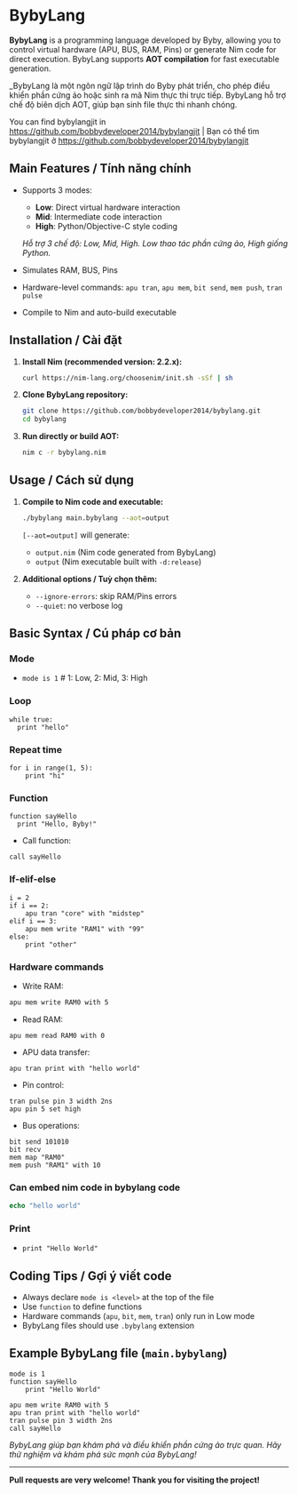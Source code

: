 # BybyLang

**BybyLang** is a programming language developed by Byby, allowing you to control virtual hardware (APU, BUS, RAM, Pins) or generate Nim code for direct execution. BybyLang supports **AOT compilation** for fast executable generation.

_BybyLang là một ngôn ngữ lập trình do Byby phát triển, cho phép điều khiển phần cứng ảo hoặc sinh ra mã Nim thực thi trực tiếp. BybyLang hỗ trợ chế độ biên dịch AOT, giúp bạn sinh file thực thi nhanh chóng.

You can find bybylangjit in https://github.com/bobbydeveloper2014/bybylangjit | 
Bạn có thể tìm bybylangjit ở https://github.com/bobbydeveloper2014/bybylangjit

## Main Features / Tính năng chính

- Supports 3 modes:
  - **Low**: Direct virtual hardware interaction
  - **Mid**: Intermediate code interaction
  - **High**: Python/Objective-C style coding

  _Hỗ trợ 3 chế độ: Low, Mid, High. Low thao tác phần cứng ảo, High giống Python._
- Simulates RAM, BUS, Pins
- Hardware-level commands: `apu tran`, `apu mem`, `bit send`, `mem push`, `tran pulse`
- Compile to Nim and auto-build executable

## Installation / Cài đặt

1. **Install Nim (recommended version: 2.2.x):**
    ```bash
    curl https://nim-lang.org/choosenim/init.sh -sSf | sh
    ```

2. **Clone BybyLang repository:**
    ```bash
    git clone https://github.com/bobbydeveloper2014/bybylang.git
    cd bybylang
    ```

3. **Run directly or build AOT:**
    ```bash
    nim c -r bybylang.nim
    ```

## Usage / Cách sử dụng

1. **Compile to Nim code and executable:**
    ```bash
    ./bybylang main.bybylang --aot=output
    ```
    `[--aot=output]` will generate:
     - `output.nim` (Nim code generated from BybyLang)
     - `output` (Nim executable built with `-d:release`)

2. **Additional options / Tuỳ chọn thêm:**
   - `--ignore-errors`: skip RAM/Pins errors
   - `--quiet`: no verbose log

## Basic Syntax / Cú pháp cơ bản

### Mode

- `mode is 1` # 1: Low, 2: Mid, 3: High
### Loop
```bybylang
while true:
  print "hello"
```
### Repeat time
```bybylang
for i in range(1, 5):
    print "hi"
```
### Function

```bybylang
function sayHello
  print "Hello, Byby!"
```
- Call function:
```bybylang
call sayHello
```
### If-elif-else
```bybylang
i = 2
if i == 2:
    apu tran "core" with "midstep"
elif i == 3:
    apu mem write "RAM1" with "99"
else:
    print "other"
```
### Hardware commands

- Write RAM:
```bash
apu mem write RAM0 with 5
```
- Read RAM:
```
apu mem read RAM0 with 0
```
- APU data transfer:
```bybylang
apu tran print with "hello world"
```
- Pin control:
```bybylang
tran pulse pin 3 width 2ns
apu pin 5 set high
```
- Bus operations:
```bybylang
bit send 101010
bit recv
mem map "RAM0"
mem push "RAM1" with 10
```
### Can embed nim code in bybylang code
```nim
echo "hello world"
```
### Print

- `print "Hello World"`

## Coding Tips / Gợi ý viết code

- Always declare `mode is <level>` at the top of the file
- Use `function` to define functions
- Hardware commands (`apu`, `bit`, `mem`, `tran`) only run in Low mode
- BybyLang files should use `.bybylang` extension

## Example BybyLang file (`main.bybylang`)

```bybylang
mode is 1
function sayHello
    print "Hello World"

apu mem write RAM0 with 5
apu tran print with "hello world"
tran pulse pin 3 width 2ns
call sayHello
```

_BybyLang giúp bạn khám phá và điều khiển phần cứng ảo trực quan. Hãy thử nghiệm và khám phá sức mạnh của BybyLang!_

---

**Pull requests are very welcome! Thank you for visiting the project!**
